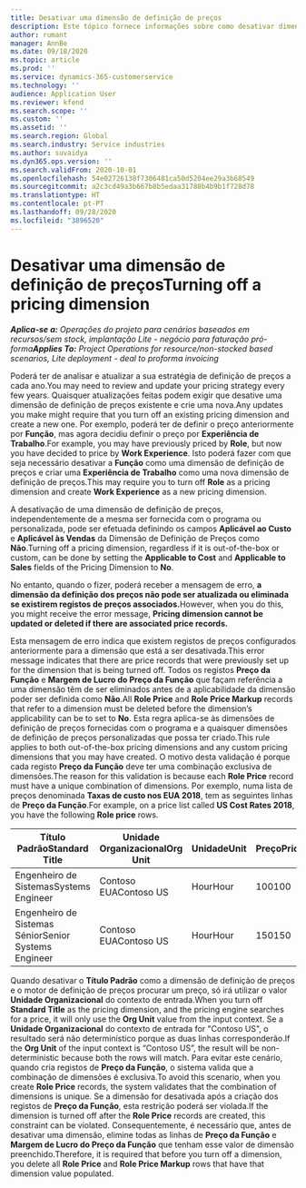 ```yaml
---
title: Desativar uma dimensão de definição de preços
description: Este tópico fornece informações sobre como desativar dimensões de definição de preço.
author: rumant
manager: AnnBe
ms.date: 09/18/2020
ms.topic: article
ms.prod: ''
ms.service: dynamics-365-customerservice
ms.technology: ''
audience: Application User
ms.reviewer: kfend
ms.search.scope: ''
ms.custom: ''
ms.assetid: ''
ms.search.region: Global
ms.search.industry: Service industries
ms.author: suvaidya
ms.dyn365.ops.version: ''
ms.search.validFrom: 2020-10-01
ms.openlocfilehash: 54e02726138f7306481ca50d5204ee29a3b68549
ms.sourcegitcommit: a2c3cd49a3b667b8b5edaa31788b4b9b1f728d78
ms.translationtype: HT
ms.contentlocale: pt-PT
ms.lasthandoff: 09/28/2020
ms.locfileid: "3896520"
---
```

# <a name="turning-off-a-pricing-dimension"></a><span data-ttu-id="510a1-103">Desativar uma dimensão de definição de preços</span><span class="sxs-lookup"><span data-stu-id="510a1-103">Turning off a pricing dimension</span></span>

<span data-ttu-id="510a1-104">_**Aplica-se a:** Operações do projeto para cenários baseados em recursos/sem stock, implantação Lite - negócio para faturação pró-forma_</span><span class="sxs-lookup"><span data-stu-id="510a1-104">_**Applies To:** Project Operations for resource/non-stocked based scenarios, Lite deployment - deal to proforma invoicing_</span></span>

<span data-ttu-id="510a1-105">Poderá ter de analisar e atualizar a sua estratégia de definição de preços a cada ano.</span><span class="sxs-lookup"><span data-stu-id="510a1-105">You may need to review and update your pricing strategy every few years.</span></span> <span data-ttu-id="510a1-106">Quaisquer atualizações feitas podem exigir que desative uma dimensão de definição de preços existente e crie uma nova.</span><span class="sxs-lookup"><span data-stu-id="510a1-106">Any updates you make might require that you turn off an existing pricing dimension and create a new one.</span></span> <span data-ttu-id="510a1-107">Por exemplo, poderá ter de definir o preço anteriormente por **Função**, mas agora decidiu definir o preço por **Experiência de Trabalho**.</span><span class="sxs-lookup"><span data-stu-id="510a1-107">For example, you may have previously priced by **Role**, but now you have decided to price by **Work Experience**.</span></span> <span data-ttu-id="510a1-108">Isto poderá fazer com que seja necessário desativar a **Função** como uma dimensão de definição de preços e criar uma **Experiência de Trabalho** como uma nova dimensão de definição de preços.</span><span class="sxs-lookup"><span data-stu-id="510a1-108">This may require you to turn off **Role** as a pricing dimension and create **Work Experience** as a new pricing dimension.</span></span> 

<span data-ttu-id="510a1-109">A desativação de uma dimensão de definição de preços, independentemente de a mesma ser fornecida com o programa ou personalizada, pode ser efetuada definindo os campos **Aplicável ao Custo** e **Aplicável às Vendas** da Dimensão de Definição de Preços como **Não**.</span><span class="sxs-lookup"><span data-stu-id="510a1-109">Turning off a pricing dimension, regardless if it is out-of-the-box or custom, can be done by setting the **Applicable to Cost** and **Applicable to Sales** fields of the Pricing Dimension to **No**.</span></span>

<span data-ttu-id="510a1-110">No entanto, quando o fizer, poderá receber a mensagem de erro, **a dimensão da definição dos preços não pode ser atualizada ou eliminada se existirem registos de preços associados.**</span><span class="sxs-lookup"><span data-stu-id="510a1-110">However, when you do this, you might receive the error message, **Pricing dimension cannot be updated or deleted if there are associated price records.**</span></span>

<span data-ttu-id="510a1-111">Esta mensagem de erro indica que existem registos de preços configurados anteriormente para a dimensão que está a ser desativada.</span><span class="sxs-lookup"><span data-stu-id="510a1-111">This error message indicates that there are price records that were previously set up for the dimension that is being turned off.</span></span> <span data-ttu-id="510a1-112">Todos os registos **Preço da Função** e **Margem de Lucro do Preço da Função** que façam referência a uma dimensão têm de ser eliminados antes de a aplicabilidade da dimensão poder ser definida como **Não**.</span><span class="sxs-lookup"><span data-stu-id="510a1-112">All **Role Price** and **Role Price Markup** records that refer to a dimension must be deleted before the dimension’s applicability can be to set to **No**.</span></span> <span data-ttu-id="510a1-113">Esta regra aplica-se às dimensões de definição de preços fornecidas com o programa e a quaisquer dimensões de definição de preços personalizadas que possa ter criado.</span><span class="sxs-lookup"><span data-stu-id="510a1-113">This rule applies to both out-of-the-box pricing dimensions and any custom pricing dimensions that you may have created.</span></span> <span data-ttu-id="510a1-114">O motivo desta validação é porque cada registo **Preço da Função** deve ter uma combinação exclusiva de dimensões.</span><span class="sxs-lookup"><span data-stu-id="510a1-114">The reason for this validation is because each **Role Price** record must have a unique combination of dimensions.</span></span> <span data-ttu-id="510a1-115">Por exemplo, numa lista de preços denominada **Taxas de custo nos EUA 2018**, tem as seguintes linhas de **Preço da Função**.</span><span class="sxs-lookup"><span data-stu-id="510a1-115">For example, on a price list called **US Cost Rates 2018**, you have the following **Role price** rows.</span></span> 

| <span data-ttu-id="510a1-116">Título Padrão</span><span class="sxs-lookup"><span data-stu-id="510a1-116">Standard Title</span></span>         | <span data-ttu-id="510a1-117">Unidade Organizacional</span><span class="sxs-lookup"><span data-stu-id="510a1-117">Org Unit</span></span>    |<span data-ttu-id="510a1-118">Unidade</span><span class="sxs-lookup"><span data-stu-id="510a1-118">Unit</span></span>   |<span data-ttu-id="510a1-119">Preço</span><span class="sxs-lookup"><span data-stu-id="510a1-119">Price</span></span>  |<span data-ttu-id="510a1-120">Moeda</span><span class="sxs-lookup"><span data-stu-id="510a1-120">Currency</span></span>  |
| -----------------------|-------------|-------|-------|----------|
| <span data-ttu-id="510a1-121">Engenheiro de Sistemas</span><span class="sxs-lookup"><span data-stu-id="510a1-121">Systems Engineer</span></span>|<span data-ttu-id="510a1-122">Contoso EUA</span><span class="sxs-lookup"><span data-stu-id="510a1-122">Contoso US</span></span>|<span data-ttu-id="510a1-123">Hour</span><span class="sxs-lookup"><span data-stu-id="510a1-123">Hour</span></span>| <span data-ttu-id="510a1-124">100</span><span class="sxs-lookup"><span data-stu-id="510a1-124">100</span></span>|<span data-ttu-id="510a1-125">USD</span><span class="sxs-lookup"><span data-stu-id="510a1-125">USD</span></span>|
| <span data-ttu-id="510a1-126">Engenheiro de Sistemas Sénior</span><span class="sxs-lookup"><span data-stu-id="510a1-126">Senior Systems Engineer</span></span>|<span data-ttu-id="510a1-127">Contoso EUA</span><span class="sxs-lookup"><span data-stu-id="510a1-127">Contoso US</span></span>|<span data-ttu-id="510a1-128">Hour</span><span class="sxs-lookup"><span data-stu-id="510a1-128">Hour</span></span>| <span data-ttu-id="510a1-129">150</span><span class="sxs-lookup"><span data-stu-id="510a1-129">150</span></span>| <span data-ttu-id="510a1-130">USD</span><span class="sxs-lookup"><span data-stu-id="510a1-130">USD</span></span>|


<span data-ttu-id="510a1-131">Quando desativar o **Título Padrão** como a dimensão de definição de preços e o motor de definição de preços procurar um preço, só irá utilizar o valor **Unidade Organizacional** do contexto de entrada.</span><span class="sxs-lookup"><span data-stu-id="510a1-131">When you turn off **Standard Title** as the pricing dimension, and the pricing engine searches for a price, it will only use the **Org Unit** value from the input context.</span></span> <span data-ttu-id="510a1-132">Se a **Unidade Organizacional** do contexto de entrada for "Contoso US", o resultado será não determinístico porque as duas linhas corresponderão.</span><span class="sxs-lookup"><span data-stu-id="510a1-132">If the **Org Unit** of the input context is “Contoso US”, the result will be non-deterministic because both the rows will match.</span></span> <span data-ttu-id="510a1-133">Para evitar este cenário, quando cria registos de **Preço da Função**, o sistema valida que a combinação de dimensões é exclusiva.</span><span class="sxs-lookup"><span data-stu-id="510a1-133">To avoid this scenario, when you create **Role Price** records, the system validates that the combination of dimensions is unique.</span></span> <span data-ttu-id="510a1-134">Se a dimensão for desativada após a criação dos registos de **Preço da Função**, esta restrição poderá ser violada.</span><span class="sxs-lookup"><span data-stu-id="510a1-134">If the dimension is turned off after the **Role Price** records are created, this constraint can be violated.</span></span> <span data-ttu-id="510a1-135">Consequentemente, é necessário que, antes de desativar uma dimensão, elimine todas as linhas de **Preço da Função** e **Margem de Lucro do Preço da Função** que tenham esse valor de dimensão preenchido.</span><span class="sxs-lookup"><span data-stu-id="510a1-135">Therefore, it is required that before you turn off a dimension, you delete all **Role Price** and **Role Price Markup** rows that have that dimension value populated.</span></span>
